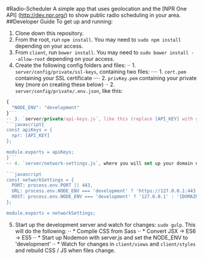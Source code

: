 #Radio-Scheduler
A simple app that uses geolocation and the [NPR One API] (http://dev.npr.org/) to show public radio scheduling in your area.
##Developer Guide
To get up and running:
1. Clone down this repository.
2. From the root, run `npm install`. You may need to `sudo npm install` depending on your access.
3. From `client`, run `bower install`. You may need to `sudo bower install --allow-root` depending on your access.
4. Create the following config folders and files:
⋅⋅ 1. `server/config/private/ssl-keys`, containing two files:
⋅⋅⋅⋅ 1. `cert.pem` containing your SSL certificate
⋅⋅⋅⋅ 2. `privKey.pem` containing your private key (more on creating these below)
⋅⋅ 2. `server/config/private/.env.json`, like this: 
```javascript
{
  "NODE_ENV": "development"
}```
⋅⋅ 3. `server/private/api-keys.js`, like this (replace [API_KEY] with your own key - register [here] (http://dev.npr.org/guide/prerequisites/))
```javascript{
const apiKeys = {
  npr: [API_KEY]
};

module.exports = apiKeys;
}```
⋅⋅ 4. `server/network-settings.js`, where you will set up your domain name. Replace [DOMAIN] with your hosted domain name, if you have one.

```javascript
const networkSettings = {
  PORT: process.env.PORT || 443,
  URL: process.env.NODE_ENV === 'development' ? 'https://127.0.0.1:443' : '[DOMAIN]',
  HOST: process.env.NODE_ENV === 'development' ? '127.0.0.1' : '[DOMAIN]'
};

module.exports = networkSettings;
```
5. Start up the development server and watch for changes: `sudo gulp`. This will do the following:
⋅⋅ * Compile CSS from Sass
⋅⋅ * Convert JSX -> ES6 -> ES5
⋅⋅ * Start up Nodemon with server.js and set the NODE_ENV to 'development'
⋅⋅ * Watch for changes in `client/views` and `client/styles` and rebuild CSS / JS when files change.

 
